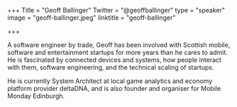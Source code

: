 +++
Title = "Geoff Ballinger"
Twitter = "@geoffballinger"
type = "speaker"
image = "geoff-ballinger.jpeg"
linktitle = "geoff-ballinger"

+++

A software engineer by trade, Geoff has been involved with Scottish mobile, software and entertainment startups for more years than he cares to admit. He is fascinated by connected devices and systems, how people interact with them, software engineering, and the technical scaling of startups.

He is currently System Architect at local game analytics and economy platform provider deltaDNA, and is also founder and organiser for Mobile Monday Edinburgh.
